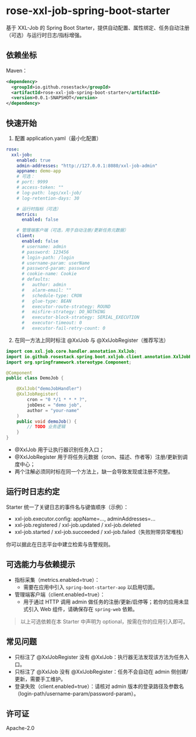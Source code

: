 # rose-xxl-job-spring-boot-starter

基于 XXL-Job 的 Spring Boot Starter，提供自动配置、属性绑定、任务自动注册（可选）与运行时日志/指标增强。

## 依赖坐标

Maven：
```xml
<dependency>
  <groupId>io.github.rosestack</groupId>
  <artifactId>rose-xxl-job-spring-boot-starter</artifactId>
  <version>0.0.1-SNAPSHOT</version>
</dependency>
```

## 快速开始

1) 配置 application.yaml（最小化配置）
```yaml
rose:
  xxl-job:
    enabled: true
    admin-addresses: "http://127.0.0.1:8080/xxl-job-admin"
    appname: demo-app
    # 可选：
    # port: 9999
    # access-token: ""
    # log-path: logs/xxl-job/
    # log-retention-days: 30

    # 运行时指标（可选）
    metrics:
      enabled: false

    # 管理端客户端（可选，用于自动注册/更新任务元数据）
    client:
      enabled: false
      # username: admin
      # password: 123456
      # login-path: /login
      # username-param: userName
      # password-param: password
      # cookie-name: Cookie
      # defaults:
      #   author: admin
      #   alarm-email: ""
      #   schedule-type: CRON
      #   glue-type: BEAN
      #   executor-route-strategy: ROUND
      #   misfire-strategy: DO_NOTHING
      #   executor-block-strategy: SERIAL_EXECUTION
      #   executor-timeout: 0
      #   executor-fail-retry-count: 0
```

2) 在同一方法上同时标注 @XxlJob 与 @XxlJobRegister（推荐写法）
```java
import com.xxl.job.core.handler.annotation.XxlJob;
import io.github.rosestack.spring.boot.xxljob.client.annotation.XxlJobRegister;
import org.springframework.stereotype.Component;

@Component
public class DemoJob {

    @XxlJob("demoJobHandler")
    @XxlJobRegister(
        cron = "0 */1 * * * ?",
        jobDesc = "demo job",
        author = "your-name"
    )
    public void demoJob() {
        // TODO 业务逻辑
    }
}
```
- @XxlJob 用于让执行器识别任务入口；
- @XxlJobRegister 用于将任务元数据（cron、描述、作者等）注册/更新到调度中心；
- 两个注解必须同时标在同一个方法上，缺一会导致发现或注册不完整。

## 运行时日志约定

Starter 统一了关键日志的事件名与键值顺序（示例）：
- xxl-job.executor.config: appName=..., adminAddresses=...
- xxl-job.registered / xxl-job.updated / xxl-job.deleted
- xxl-job.started / xxl-job.succeeded / xxl-job.failed（失败附带异常堆栈）

你可以据此在日志平台中建立检索与告警规则。

## 可选能力与依赖提示

- 指标采集（metrics.enabled=true）：
  - 需要在应用中引入 `spring-boot-starter-aop` 以启用切面。
- 管理端客户端（client.enabled=true）：
  - 用于通过 HTTP 调用 admin 做任务的注册/更新/启停等；若你的应用未显式引入 Web 组件，请确保存在 `spring-web` 依赖。

> 以上可选依赖在本 Starter 中声明为 optional，按需在你的应用引入即可。

## 常见问题

- 只标注了 @XxlJobRegister 没有 @XxlJob：执行器无法发现该方法为任务入口。
- 只标注了 @XxlJob 没有 @XxlJobRegister：任务不会自动在 admin 侧创建/更新，需要手工维护。
- 登录失败（client.enabled=true）：请核对 admin 版本的登录路径及参数名（login-path/username-param/password-param）。

## 许可证

Apache-2.0